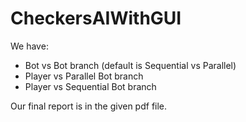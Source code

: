 # CheckersAIWithGUI

We have:
- Bot vs Bot branch (default is Sequential vs Parallel)
- Player vs Parallel Bot branch
- Player vs Sequential Bot branch

Our final report is in the given pdf file.

